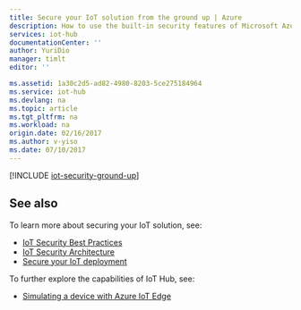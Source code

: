 ```yaml
---
title: Secure your IoT solution from the ground up | Azure
description: How to use the built-in security features of Microsoft Azure IoT Hub and Suite.
services: iot-hub
documentationCenter: ''
author: YuriDio
manager: timlt
editor: ''

ms.assetid: 1a30c2d5-ad82-4980-8203-5ce275184964
ms.service: iot-hub
ms.devlang: na
ms.topic: article
ms.tgt_pltfrm: na
ms.workload: na
origin.date: 02/16/2017
ms.author: v-yiso
ms.date: 07/10/2017
---
```


[!INCLUDE [iot-security-ground-up](../../includes/iot-security-ground-up.md)]

## See also

To learn more about securing your IoT solution, see:

- [IoT Security Best Practices][lnk-security-best-practices]
- [IoT Security Architecture][lnk-security-architecture]
- [Secure your IoT deployment][lnk-security-deployment]

To further explore the capabilities of IoT Hub, see:

* [Simulating a device with Azure IoT Edge][lnk-iotedge]

[lnk-security-best-practices]: ./iot-hub-security-best-practices.md
[lnk-security-architecture]: ./iot-hub-security-architecture.md
[lnk-security-deployment]: ./iot-hub-security-deployment.md

[lnk-iotedge]: iot-hub-linux-iot-edge-simulated-device.md
